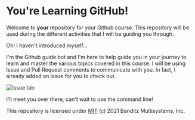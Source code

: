  # You're Learning GitHub!

Welcome to **your** repository for your Github course. This repository will be used during the different activities that I will be guiding you through. 

Oh! I haven't introduced myself...

I'm the Github guide bot and I'm here to help guide you in your journey to learn and master the various topics covered in this course. I will be using Issue and Pull Request comments to communicate with you. In fact, I already added an issue for you to check out.

![issue tab](https://lab.github.com/public/images/issue_tab.png)

I'll meet you over there, can't wait to use the command line!

This repository is licensed under [MIT](../LICENSE) (c) 2021 Banditz Multisystems, Inc.
